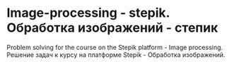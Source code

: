 # Image-processing - stepik. Обработка изображений - степик
Problem solving for the course on the Stepik platform - Image processing.
Решение задач к курсу на платформе Stepik - Обработка изображений.
